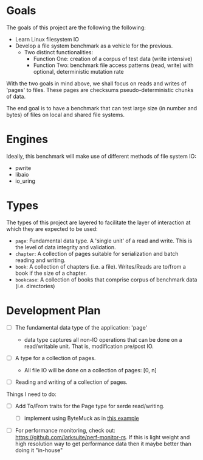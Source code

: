 
# Goals

The goals of this project are the following the following:
- Learn Linux filesystem IO
- Develop a file system benchmark as a vehicle for the previous.
    - Two distinct functionalities:
        - Function One: creation of a corpus of test data (write intensive)
        - Function Two: benchmark file access patterns (read, write) with optional, deterministic mutation rate 
        
With the two goals in mind above, we shall focus on reads and writes of 'pages' to files. These pages are checksums pseudo-deterministic chunks of data.

The end goal is to have a benchmark that can test large size (in number and bytes) of files on local and shared file systems.

# Engines

Ideally, this benchmark will make use of different methods of file system IO: 
- pwrite
- libaio
- io_uring

# Types

The types of this project are layered to facilitate the layer of interaction at which they are expected to be used:
- `page`: Fundamental data type. A 'single unit' of a read and write. This is the level of data integrity and validation.
- `chapter`: A collection of pages suitable for serialization and batch reading and writing.
- `book`: A collection of chapters (i.e. a file). Writes/Reads are to/from a book if the size of a chapter.
- `bookcase`: A collection of books that comprise corpus of benchmark data (i.e. directories)

# Development Plan

- [ ] The fundamental data type of the application: 'page' 
    - data type captures all non-IO operations that can be done on a read/writable unit. That is, modification pre/post IO.
- [ ] A type for a collection of pages.
    - All file IO will be done on a collection of pages: [0, n]
- [ ] Reading and writing of a collection of pages.


Things I need to do:
- [ ] Add To/From traits for the Page<WORDS> type for serde read/writing.
    - [ ] implement using ByteMuck as in [this example](https://github.com/MolotovCherry/virtual-display-rs/blob/e449630774ab2ae73db056bbf7062708cc118318/virtual-display-driver/src/edid.rs#L31C32-L31C50)
- [ ] For performance monitoring, check out: https://github.com/larksuite/perf-monitor-rs. If this is light weight and high resolution way to get performance data then it maybe better than doing it "in-house"

